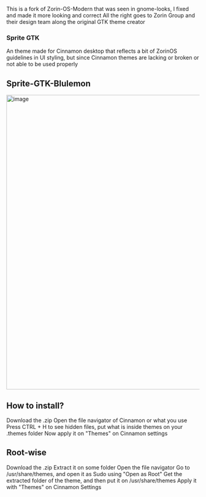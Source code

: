 This is a fork of Zorin-OS-Modern that was seen in gnome-looks, I fixed and made it more looking and correct
All the right goes to Zorin Group and their design team along the original GTK theme creator
### Sprite GTK
An theme made for Cinnamon desktop that reflects a bit of ZorinOS guidelines in UI styling, but since Cinnamon themes are lacking or broken or not able to be used properly

## Sprite-GTK-Blulemon
<img width="1366" height="768" alt="image" src="https://github.com/user-attachments/assets/1d0f4c47-1015-4667-8b8f-c4a286bee75c" />



## How to install?
Download the .zip
Open the file navigator of Cinnamon or what you use
Press CTRL + H to see hidden files, put what is inside themes on your .themes folder
Now apply it on "Themes" on Cinnamon settings

## Root-wise
Download the .zip
Extract it on some folder
Open the file navigator
Go to /usr/share/themes, and open it as Sudo using "Open as Root"
Get the extracted folder of the theme, and then put it on /usr/share/themes
Apply it with "Themes" on Cinnamon Settings
